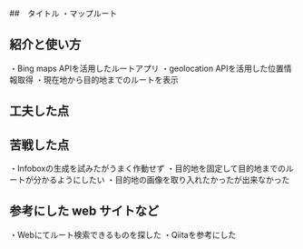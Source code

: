 ##　タイトル
・マップルート

## 紹介と使い方

・Bing maps APIを活用したルートアプリ
・geolocation APIを活用した位置情報取得
・現在地から目的地までのルートを表示

## 工夫した点


## 苦戦した点

  ・Infoboxの生成を試みたがうまく作動せず
  ・目的地を固定して目的地までのルートが分かるようにしたい
  ・目的地の画像を取り入れたかったが出来なかった

## 参考にした web サイトなど

  ・Webにてルート検索できるものを探した
  ・Qiitaを参考にした